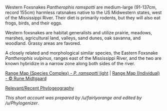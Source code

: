 ﻿Western Foxsnakes *Pantherophis ramspotti* are medium-large (91-137cm, record 155cm) harmless ratsnakes native to the US Midwestern states, west of the Mississippi River. Their diet is primarily rodents, but they will also eat frogs, birds, and their eggs.

Western foxsnakes are habitat generalists and utilize prairie, meadows, marshes, agricultural land, valleys, sand dunes, oak savanna, and woodland.  Grassy areas are favored.

A closely related and morphological similar species, the Eastern Foxsnake *Pantherophis vulpinus*, ranges east of the Mississippi River, and the two are known hybridize in a narrow zone along both sides of the river.

[Range Map (Species Complex) - *P. ramspotti* light](https://www.researchgate.net/figure/Map-depicting-the-approximate-distributions-of-the-two-foxsnake-mtDNA-lineages-as_fig1_258402898)  |  [Range Map (Individual) - © Rune Midtgaard](https://repfocus.dk/maps1/TAX/Serpentes/Colubridae/Pantherophis_vulpinus_map.html) 

[Relevant/Recent Phylogeography](https://www.researchgate.net/publication/258402898_A_Reevaluation_of_the_Status_of_the_Foxsnakes_Pantherophis_gloydi_Conant_and_P_vulpinus_Baird_and_Girard_Lepidosauria)

*This short account was prepared by /u/fairlyorange and edited by /u/Phylogenizer*.